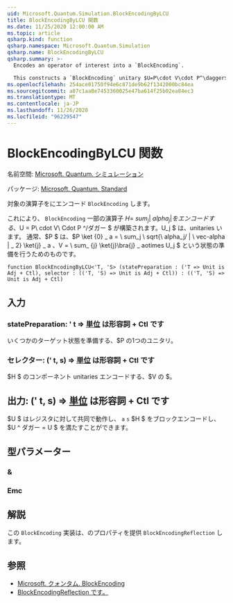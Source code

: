 ```yaml
---
uid: Microsoft.Quantum.Simulation.BlockEncodingByLCU
title: BlockEncodingByLCU 関数
ms.date: 11/25/2020 12:00:00 AM
ms.topic: article
qsharp.kind: function
qsharp.namespace: Microsoft.Quantum.Simulation
qsharp.name: BlockEncodingByLCU
qsharp.summary: >-
  Encodes an operator of interest into a `BlockEncoding`.

  This constructs a `BlockEncoding` unitary $U=P\cdot V\cdot P^\dagger$ that encodes some operator $H=\sum_{j}|\alpha_j|U_j$ of interest that is a linear combination of unitaries. Typically, $P$ is a state preparation unitary such that $P\ket{0}\_a=\sum_j\sqrt{\alpha_j/\|\vec\alpha\|\_2}\ket{j}\_a$, and $V=\sum_{j}\ket{j}\bra{j}\_a\otimes U_j$.
ms.openlocfilehash: 254ace01750f94e6c871de9b62f1342000bc84ea
ms.sourcegitcommit: a87c1aa8e7453360025e47ba614f25b02ea84ec3
ms.translationtype: MT
ms.contentlocale: ja-JP
ms.lasthandoff: 11/26/2020
ms.locfileid: "96229547"
---
```

# <a name="blockencodingbylcu-function"></a>BlockEncodingByLCU 関数

名前空間: [Microsoft. Quantum. シミュレーション](xref:Microsoft.Quantum.Simulation)

パッケージ: [Microsoft. Quantum. Standard](https://nuget.org/packages/Microsoft.Quantum.Standard)


対象の演算子をにエンコード `BlockEncoding` します。

これにより、 `BlockEncoding` 一部の演算子 $H = \ sum_ {j} | \ alpha_j | をエンコードする、$U = P\ cdot V\ Cdot P ^/ダガー $ が構築されます。U_j $ は、unitaries います。 通常、$P $ は、$P \ket {0} \_ a = \ sum_j \ sqrt{\ alpha_j/ \| \ vec-alpha \| \_ 2} \ket{j} \_ a $、$V = \ sum_ {j} \ket{j}\bra{j} \_ aotimes U_j $ という状態の準備を行うためのものです。

```qsharp
function BlockEncodingByLCU<'T, 'S> (statePreparation : ('T => Unit is Adj + Ctl), selector : (('T, 'S) => Unit is Adj + Ctl)) : (('T, 'S) => Unit is Adj + Ctl)
```


## <a name="input"></a>入力

### <a name="statepreparation--t--unit--is-adj--ctl"></a>statePreparation: ' t => [単位](xref:microsoft.quantum.lang-ref.unit)  は形容詞 + Ctl です

いくつかのターゲット状態を準備する、$P の1つのユニタリ。


### <a name="selector--ts--unit--is-adj--ctl"></a>セレクター: (' t, s) => [単位](xref:microsoft.quantum.lang-ref.unit)  は形容詞 + Ctl です

$H $ のコンポーネント unitaries エンコードする、$V の $。



## <a name="output--ts--unit--is-adj--ctl"></a>出力: (' t, s) => [単位](xref:microsoft.quantum.lang-ref.unit)  は形容詞 + Ctl です

$U $ はレジスタに対して共同で動作し、 `a` `s` $H $ をブロックエンコードし、$U ^ ダガー = U $ を満たすことができます。

## <a name="type-parameters"></a>型パラメーター

### <a name="t"></a>&


### <a name="s"></a>Emc



## <a name="remarks"></a>解説

この `BlockEncoding` 実装は、のプロパティを提供 `BlockEncodingReflection` します。

## <a name="see-also"></a>参照

- [Microsoft. クォンタム. BlockEncoding](xref:Microsoft.Quantum.Simulation.BlockEncoding)
- [BlockEncodingReflection です。](xref:Microsoft.Quantum.Simulation.BlockEncodingReflection)